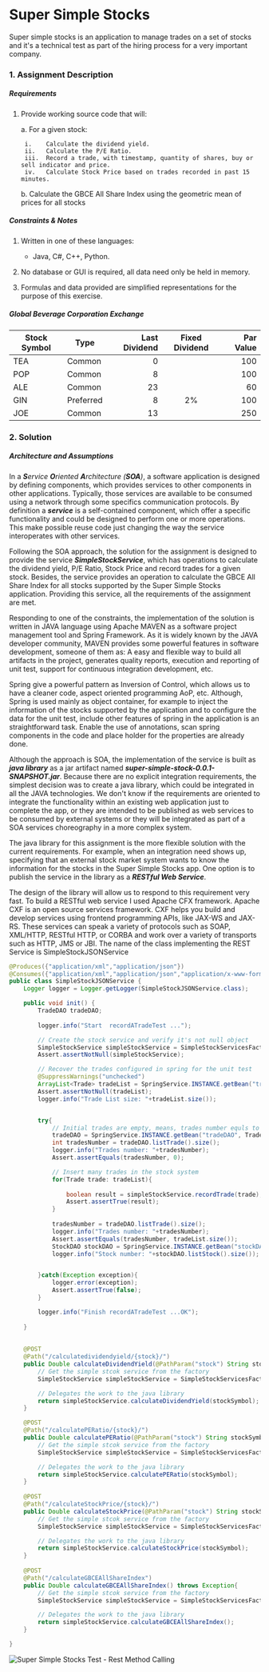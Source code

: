# Super Simple Stocks 
 Super simple stocks is an application to manage trades on a set of stocks and it's a technical test as part of 
 the hiring process for a very important company.
 
 ### 1. Assignment Description
 
 ##### Requirements
 
 1.	Provide working source code that will:
 
     a.	For a given stock:
     
         i.    Calculate the dividend yield.
         ii.   Calculate the P/E Ratio.
         iii.  Record a trade, with timestamp, quantity of shares, buy or sell indicator and price.
         iv.   Calculate Stock Price based on trades recorded in past 15 minutes.
 
     b.	Calculate the GBCE All Share Index using the geometric mean of prices for all stocks
 
 ##### Constraints & Notes
 
 1.	Written in one of these languages:
     
     * Java, C#, C++, Python.
     
 2.	No database or GUI is required, all data need only be held in memory.
 
 3.	Formulas and data provided are simplified representations for the purpose of this exercise.
 
 ##### Global Beverage Corporation Exchange
 
 Stock Symbol  | Type | Last Dividend | Fixed Dividend | Par Value
 ------------- | ---- | ------------: | :------------: | --------: 
 TEA           | Common    | 0  |    | 100
 POP           | Common    | 8  |    | 100
 ALE           | Common    | 23 |    | 60
 GIN           | Preferred | 8  | 2% | 100
 JOE           | Common    | 13 |    | 250
 
 
 
 ### 2. Solution
 
 ##### Architecture and Assumptions
 
 In a _**S**ervice **O**riented **A**rchitecture (**SOA**)_, a software application is designed 
 by defining components, which provides services to other components in other applications. Typically, 
 those services are available to be consumed using a network through some specifics communication 
 protocols. By definition a _**service**_ is a self-contained component, which offer a specific 
 functionality and could be designed to perform one or more operations. This make possible reuse 
 code just changing the way the service interoperates with other services.
 
 Following the SOA approach, the solution for the assignment is designed to provide the service 
 _**SimpleStockService**_, which has operations to calculate the dividend yield, P/E Ratio, 
 Stock Price and record trades for a given stock. Besides, the service provides an operation 
 to calculate the GBCE All Share Index for all stocks supported by the Super Simple Stocks application. 
 Providing this service, all the requirements of the assignment are met.
 
 Responding to one of the constraints, the implementation of the solution is written in JAVA 
 language using Apache MAVEN as a software project management tool and Spring Framework. 
 As it is widely known by the JAVA developer community, MAVEN 
 provides some powerful features in software development, someone of them as: 
 A easy and flexible way to build all artifacts in the project, generates quality reports, 
 execution and reporting of unit test, support for continuous integration development, etc.
 
 Spring give a powerful pattern as Inversion of Control, which allows us to have a cleaner code, 
 aspect oriented programming AoP, etc. Although, Spring is used mainly as object container, 
 for example to inject the information of the stocks supported by the application and to configure 
 the data for the unit test, include other features of spring in the application is an straightforward 
 task. Enable the use of annotations, scan spring components in the code and place holder for 
 the properties are already done.
 
 
 Although the approach is SOA, the implementation of the service is built as _**java library**_ as
 a jar artifact named _**super-simple-stock-0.0.1-SNAPSHOT.jar**_. Because there are no explicit 
 integration requirements, the simplest decision was to create a java library, which could be 
 integrated in all the JAVA technologies. We don't know if the requirements are oriented to integrate 
 the functionality within an existing web application just to complete the app, or they are intended to 
 be published as web services to be consumed by external systems or they will be integrated as part of 
 a SOA services choreography in a more complex system.
 
 The java library for this assignment is the more flexible solution with the current requirements. 
 For example, when an integration need shows up, specifying that an external stock market system wants 
 to know the information for the stocks in the Super Simple Stocks app. One option is to publish 
 the service in the library as a _**RESTful Web Service**_. 
 
 The design of the library will allow us to respond to this requirement very fast. To build a RESTful web 
 service I used Apache CFX framework.
 Apache CXF is an open source services framework. CXF helps you build and develop services using frontend programming APIs, 
 like JAX-WS and JAX-RS. These services can speak a variety of protocols such as SOAP, XML/HTTP, RESTful HTTP, or 
 CORBA and work over a variety of transports such as HTTP, JMS or JBI.
 The name of the class implementing the REST Service is SimpleStockJSONService

```java
@Produces({"application/xml","application/json"})
@Consumes({"application/xml","application/json","application/x-www-form-urlencoded"})
public class SimpleStockJSONService {
	Logger logger = Logger.getLogger(SimpleStockJSONService.class);

	public void init() {
		TradeDAO tradeDAO;
		
		logger.info("Start  recordATradeTest ...");

		// Create the stock service and verify it's not null object
		SimpleStockService simpleStockService = SimpleStockServicesFactory.INSTANCE.getSimpleStockService();
		Assert.assertNotNull(simpleStockService);

		// Recover the trades configured in spring for the unit test
		@SuppressWarnings("unchecked")
		ArrayList<Trade> tradeList = SpringService.INSTANCE.getBean("tradeList", ArrayList.class);
		Assert.assertNotNull(tradeList);
		logger.info("Trade List size: "+tradeList.size());


		try{
			// Initial trades are empty, means, trades number equls to cero (0)
			tradeDAO = SpringService.INSTANCE.getBean("tradeDAO", TradeDAO.class);
			int tradesNumber = tradeDAO.listTrade().size();
			logger.info("Trades number: "+tradesNumber);
			Assert.assertEquals(tradesNumber, 0);

			// Insert many trades in the stock system
			for(Trade trade: tradeList){
				
				boolean result = simpleStockService.recordTrade(trade);
				Assert.assertTrue(result);
			}
			
			tradesNumber = tradeDAO.listTrade().size();
			logger.info("Trades number: "+tradesNumber);
			Assert.assertEquals(tradesNumber, tradeList.size());
			StockDAO stockDAO = SpringService.INSTANCE.getBean("stockDAO", StockDAO.class);
			logger.info("Stock number: "+stockDAO.listStock().size());


		}catch(Exception exception){
			logger.error(exception);
			Assert.assertTrue(false);
		}

		logger.info("Finish recordATradeTest ...OK");
		
	}
	
	
	@POST
	@Path("/calculatedividendyield/{stock}/")
    public Double calculateDividendYield(@PathParam("stock") String stockSymbol) throws Exception{
        // Get the simple stcok service from the factory
        SimpleStockService simpleStockService = SimpleStockServicesFactory.INSTANCE.getSimpleStockService();

        // Delegates the work to the java library
        return simpleStockService.calculateDividendYield(stockSymbol);
    }

	@POST
	@Path("/calculatePERatio/{stock}/")
    public Double calculatePERatio(@PathParam("stock") String stockSymbol) throws Exception{
        // Get the simple stcok service from the factory
        SimpleStockService simpleStockService = SimpleStockServicesFactory.INSTANCE.getSimpleStockService();

        // Delegates the work to the java library
        return simpleStockService.calculatePERatio(stockSymbol);
    }
	
	@POST
	@Path("/calculateStockPrice/{stock}/")
    public Double calculateStockPrice(@PathParam("stock") String stockSymbol) throws Exception{
        // Get the simple stcok service from the factory
        SimpleStockService simpleStockService = SimpleStockServicesFactory.INSTANCE.getSimpleStockService();

        // Delegates the work to the java library
        return simpleStockService.calculateStockPrice(stockSymbol);
    }
	
	@POST
	@Path("/calculateGBCEAllShareIndex")
    public Double calculateGBCEAllShareIndex() throws Exception{
        // Get the simple stcok service from the factory
        SimpleStockService simpleStockService = SimpleStockServicesFactory.INSTANCE.getSimpleStockService();

        // Delegates the work to the java library
        return simpleStockService.calculateGBCEAllShareIndex();
    }

}

```
 
 ![Super Simple Stocks Test - Rest Method Calling](https://github.com/mengiu/Super-Simple-Stocks-Test/blob/master/container/super-simple-stock/src/main/resources/images/testCallingMethodREST.png "Super Simple Stocks Test - Rest Method Calling")
